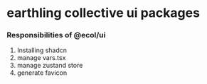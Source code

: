 # earthling collective ui packages

### Responsibilities of @ecol/ui
1. Installing shadcn
1. manage vars.tsx
1. manage zustand store
1. generate favicon

